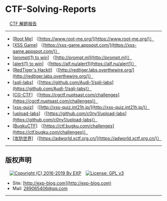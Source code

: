 # CTF-Solving-Reports
　[CTF 解题报告](https://lyy289065406.github.io/CTF-Solving-Reports/)

------

- [[Root Me](https://github.com/lyy289065406/CTF-Solving-Reports/tree/master/rootme)] （[https://www.root-me.org/](https://www.root-me.org/)）
- [[XSS Game](https://github.com/lyy289065406/CTF-Solving-Reports/tree/master/xss-game)] （[https://xss-game.appspot.com/](https://xss-game.appspot.com/)）
- [[prompt(1) to win](https://github.com/lyy289065406/CTF-Solving-Reports/tree/master/prompt)] （[http://prompt.ml](http://prompt.ml)）
- [[alert(1) to win](https://github.com/lyy289065406/CTF-Solving-Reports/tree/master/alert)] （[https://alf.nu/alert1](https://alf.nu/alert1)）
- [[RedTiger's Hackit](https://github.com/lyy289065406/CTF-Solving-Reports/tree/master/redtigers-hackit)] （[http://redtiger.labs.overthewire.org/](http://redtiger.labs.overthewire.org/)）
- [[sqli-labs](https://github.com/lyy289065406/CTF-Solving-Reports/tree/master/sqli-labs)] （[https://github.com/Audi-1/sqli-labs](https://github.com/Audi-1/sqli-labs)）
- [[CG-CTF](https://github.com/lyy289065406/CTF-Solving-Reports/tree/master/cg-ctf)] （[https://cgctf.nuptsast.com/challenges](https://cgctf.nuptsast.com/challenges)）
- [[xss-quiz](https://github.com/lyy289065406/CTF-Solving-Reports/tree/master/xss-quiz)] （[http://xss-quiz.int21h.jp/](http://xss-quiz.int21h.jp/)）
- [[upload-labs](https://github.com/lyy289065406/CTF-Solving-Reports/tree/master/upload-labs)] （[https://github.com/c0ny1/upload-labs](https://github.com/c0ny1/upload-labs)）
- [[BugkuCTF](https://github.com/lyy289065406/CTF-Solving-Reports/tree/master/bugku-ctf)] （[https://ctf.bugku.com/challenges](https://ctf.bugku.com/challenges)）
- [[攻防世界]](https://adworld.xctf.org.cn/) （[https://adworld.xctf.org.cn/](https://adworld.xctf.org.cn/)）



------

## 版权声明

　[![Copyright (C) 2016-2019 By EXP](https://img.shields.io/badge/Copyright%20(C)-2016~2019%20By%20EXP-blue.svg)](http://exp-blog.com)　[![License: GPL v3](https://img.shields.io/badge/License-GPL%20v3-blue.svg)](https://www.gnu.org/licenses/gpl-3.0)
  

- Site: [http://exp-blog.com](http://exp-blog.com) 
- Mail: <a href="mailto:289065406@qq.com?subject=[EXP's Github]%20Your%20Question%20（请写下您的疑问）&amp;body=What%20can%20I%20help%20you?%20（需要我提供什么帮助吗？）">289065406@qq.com</a>


------
